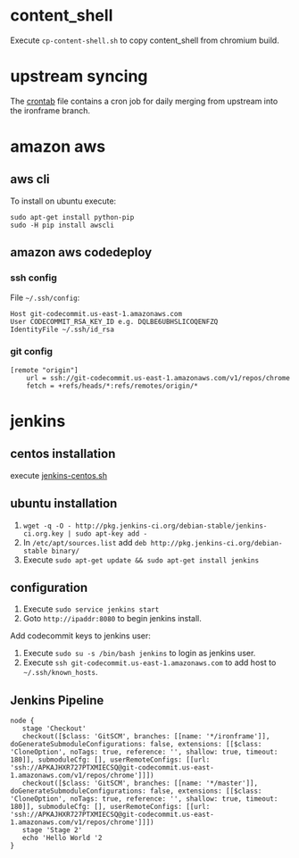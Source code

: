 # content_shell
Execute `cp-content-shell.sh` to copy content_shell from chromium build.

# upstream syncing
The [crontab](crontab) file contains a cron job for daily merging from upstream into the ironframe branch.

# amazon aws

## aws cli
To install on ubuntu execute:
```
sudo apt-get install python-pip
sudo -H pip install awscli
```

## amazon aws codedeploy

### ssh config
File `~/.ssh/config`:
```
Host git-codecommit.us-east-1.amazonaws.com
User CODECOMMIT_RSA_KEY_ID e.g. DQLBE6UBHSLICOQENFZQ
IdentityFile ~/.ssh/id_rsa
```
### git config
```
[remote "origin"]
	url = ssh://git-codecommit.us-east-1.amazonaws.com/v1/repos/chrome
	fetch = +refs/heads/*:refs/remotes/origin/*
```

# jenkins

## centos installation
execute [jenkins-centos.sh](jenkins-centos.sh)

## ubuntu installation
1. `wget -q -O - http://pkg.jenkins-ci.org/debian-stable/jenkins-ci.org.key | sudo apt-key add -`
2. In `/etc/apt/sources.list` add `deb http://pkg.jenkins-ci.org/debian-stable binary/`
3. Execute `sudo apt-get update && sudo apt-get install jenkins`

## configuration

1. Execute `sudo service jenkins start`
2. Goto `http://ipaddr:8080` to begin jenkins install.


Add codecommit keys to jenkins user:

1. Execute `sudo su -s /bin/bash jenkins` to login as jenkins user.
2. Execute `ssh git-codecommit.us-east-1.amazonaws.com` to add host to `~/.ssh/known_hosts`.


## Jenkins Pipeline

```
node {
   stage 'Checkout'
   checkout([$class: 'GitSCM', branches: [[name: '*/ironframe']], doGenerateSubmoduleConfigurations: false, extensions: [[$class: 'CloneOption', noTags: true, reference: '', shallow: true, timeout: 180]], submoduleCfg: [], userRemoteConfigs: [[url: 'ssh://APKAJHXR727PTXMIECSQ@git-codecommit.us-east-1.amazonaws.com/v1/repos/chrome']]])
   checkout([$class: 'GitSCM', branches: [[name: '*/master']], doGenerateSubmoduleConfigurations: false, extensions: [[$class: 'CloneOption', noTags: true, reference: '', shallow: true, timeout: 180]], submoduleCfg: [], userRemoteConfigs: [[url: 'ssh://APKAJHXR727PTXMIECSQ@git-codecommit.us-east-1.amazonaws.com/v1/repos/chrome']]])
   stage 'Stage 2'
   echo 'Hello World '2
}
```
